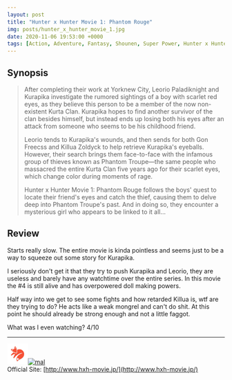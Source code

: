 ```yaml
---
layout: post
title: "Hunter x Hunter Movie 1: Phantom Rouge"
img: posts/hunter_x_hunter_movie_1.jpg 
date: 2020-11-06 19:53:00 +0000
tags: [Action, Adventure, Fantasy, Shounen, Super Power, Hunter x Hunter]
---
```


## Synopsis
>After completing their work at Yorknew City, Leorio Paladiknight and Kurapika investigate the rumored sightings of a boy with scarlet red eyes, as they believe this person to be a member of the now non-existent Kurta Clan. Kurapika hopes to find another survivor of the clan besides himself, but instead ends up losing both his eyes after an attack from someone who seems to be his childhood friend.
>
>Leorio tends to Kurapika's wounds, and then sends for both Gon Freecss and Killua Zoldyck to help retrieve Kurapika's eyeballs. However, their search brings them face-to-face with the infamous group of thieves known as Phantom Troupe—the same people who massacred the entire Kurta Clan five years ago for their scarlet eyes, which change color during moments of rage.
>
>Hunter x Hunter Movie 1: Phantom Rouge follows the boys' quest to locate their friend's eyes and catch the thief, causing them to delve deep into Phantom Troupe's past. And in doing so, they encounter a mysterious girl who appears to be linked to it all…

## Review
Starts really slow. The entire movie is kinda pointless and seems just to be a way to squeeze out some story for Kurapika.

I seriously don't get it that they try to push Kurapika and Leorio, they are useless and barely have any watchtime over the entire series. In this movie the #4 is still alive and has overpowered doll making powers.

Half way into we get to see some fights and how retarded Killua is, wtf are they trying to do? He acts like a weak mongrel and can't do shit. At this point he should already be strong enough and not a little faggot.
   
What was I even watching? 4/10

---

[![kitsu](..\assets\img\kitsu.png)](https://kitsu.io/anime/hunter-x-hunter-phantom-rouge)[![mal](..\assets\img\mal.ico)](https://myanimelist.net/anime/13271/Hunter_x_Hunter_Movie_1__Phantom_Rouge)  
Official Site: [http://www.hxh-movie.jp/](http://www.hxh-movie.jp/)